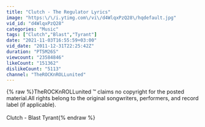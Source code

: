 ```yaml
---
title: "Clutch - The Regulator Lyrics"
image: "https:\/\/i.ytimg.com\/vi\/d4WlqxPzQ28\/hqdefault.jpg"
vid_id: "d4WlqxPzQ28"
categories: "Music"
tags: ["Clutch","Blast","Tyrant"]
date: "2021-11-03T16:55:59+03:00"
vid_date: "2011-12-31T22:25:42Z"
duration: "PT5M26S"
viewcount: "23584846"
likeCount: "151362"
dislikeCount: "5113"
channel: "TheROCKnROLLunited"
---
```

{% raw %}TheROCKnROLLunited ™   claims no copyright for the posted material.All rights belong to the original songwriters, performers, and record label (if applicable).<br /><br />Clutch - Blast Tyrant{% endraw %}
